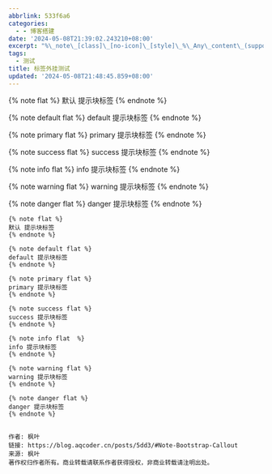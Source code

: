 ```yaml
---
abbrlink: 533f6a6
categories:
  - - 博客搭建
date: '2024-05-08T21:39:02.243210+08:00'
excerpt: "%\_note\_[class]\_[no-icon]\_[style]\_%\_Any\_content\_(support\_inline\_tags\_too.io).\_%\_endnote\_%\_"
tags:
  - 测试
title: 标签外挂测试
updated: '2024-05-08T21:48:45.859+08:00'
---
```

{% note flat %}
默认 提示块标签
{% endnote %}

{% note default flat %}
default 提示块标签
{% endnote %}

{% note primary flat %}
primary 提示块标签
{% endnote %}

{% note success flat %}
success 提示块标签
{% endnote %}

{% note info flat  %}
info 提示块标签
{% endnote %}

{% note warning flat %}
warning 提示块标签
{% endnote %}

{% note danger flat %}
danger 提示块标签
{% endnote %}

```plaintext
{% note flat %}
默认 提示块标签
{% endnote %}

{% note default flat %}
default 提示块标签
{% endnote %}

{% note primary flat %}
primary 提示块标签
{% endnote %}

{% note success flat %}
success 提示块标签
{% endnote %}

{% note info flat  %}
info 提示块标签
{% endnote %}

{% note warning flat %}
warning 提示块标签
{% endnote %}

{% note danger flat %}
danger 提示块标签
{% endnote %}


作者: 枫叶
链接: https://blog.aqcoder.cn/posts/5dd3/#Note-Bootstrap-Callout
来源: 枫叶
著作权归作者所有。商业转载请联系作者获得授权，非商业转载请注明出处。
```

